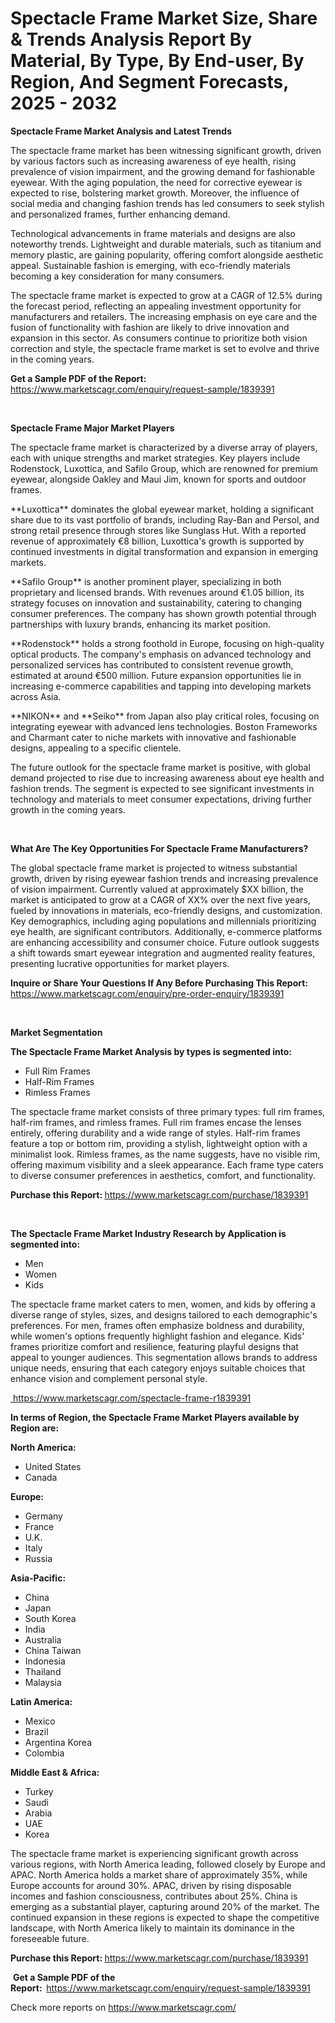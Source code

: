 <p><h1>Spectacle Frame Market Size, Share & Trends Analysis Report By Material, By Type, By End-user, By Region, And Segment Forecasts, 2025 - 2032</h1></p><p><strong>Spectacle Frame Market Analysis and Latest Trends</strong></p>
<p><p>The spectacle frame market has been witnessing significant growth, driven by various factors such as increasing awareness of eye health, rising prevalence of vision impairment, and the growing demand for fashionable eyewear. With the aging population, the need for corrective eyewear is expected to rise, bolstering market growth. Moreover, the influence of social media and changing fashion trends has led consumers to seek stylish and personalized frames, further enhancing demand.</p><p>Technological advancements in frame materials and designs are also noteworthy trends. Lightweight and durable materials, such as titanium and memory plastic, are gaining popularity, offering comfort alongside aesthetic appeal. Sustainable fashion is emerging, with eco-friendly materials becoming a key consideration for many consumers.</p><p>The spectacle frame market is expected to grow at a CAGR of 12.5% during the forecast period, reflecting an appealing investment opportunity for manufacturers and retailers. The increasing emphasis on eye care and the fusion of functionality with fashion are likely to drive innovation and expansion in this sector. As consumers continue to prioritize both vision correction and style, the spectacle frame market is set to evolve and thrive in the coming years.</p></p>
<p><strong>Get a Sample PDF of the Report:&nbsp;</strong> <a href="https://www.marketscagr.com/enquiry/request-sample/1839391?utm_campaign=3124&utm_medium=2&utm_source=Github&utm_content=ia&utm_term=04042025&utm_id=spectacle-frame">https://www.marketscagr.com/enquiry/request-sample/1839391</a></p>
<p>&nbsp;</p>
<p><strong>Spectacle Frame Major Market Players</strong></p>
<p><p>The spectacle frame market is characterized by a diverse array of players, each with unique strengths and market strategies. Key players include Rodenstock, Luxottica, and Safilo Group, which are renowned for premium eyewear, alongside Oakley and Maui Jim, known for sports and outdoor frames.</p><p>**Luxottica** dominates the global eyewear market, holding a significant share due to its vast portfolio of brands, including Ray-Ban and Persol, and strong retail presence through stores like Sunglass Hut. With a reported revenue of approximately €8 billion, Luxottica's growth is supported by continued investments in digital transformation and expansion in emerging markets.</p><p>**Safilo Group** is another prominent player, specializing in both proprietary and licensed brands. With revenues around €1.05 billion, its strategy focuses on innovation and sustainability, catering to changing consumer preferences. The company has shown growth potential through partnerships with luxury brands, enhancing its market position.</p><p>**Rodenstock** holds a strong foothold in Europe, focusing on high-quality optical products. The company's emphasis on advanced technology and personalized services has contributed to consistent revenue growth, estimated at around €500 million. Future expansion opportunities lie in increasing e-commerce capabilities and tapping into developing markets across Asia.</p><p>**NIKON** and **Seiko** from Japan also play critical roles, focusing on integrating eyewear with advanced lens technologies. Boston Frameworks and Charmant cater to niche markets with innovative and fashionable designs, appealing to a specific clientele.</p><p>The future outlook for the spectacle frame market is positive, with global demand projected to rise due to increasing awareness about eye health and fashion trends. The segment is expected to see significant investments in technology and materials to meet consumer expectations, driving further growth in the coming years.</p></p>
<p>&nbsp;</p>
<p><strong>What Are The Key Opportunities For Spectacle Frame Manufacturers?</strong></p>
<p><p>The global spectacle frame market is projected to witness substantial growth, driven by rising eyewear fashion trends and increasing prevalence of vision impairment. Currently valued at approximately $XX billion, the market is anticipated to grow at a CAGR of XX% over the next five years, fueled by innovations in materials, eco-friendly designs, and customization. Key demographics, including aging populations and millennials prioritizing eye health, are significant contributors. Additionally, e-commerce platforms are enhancing accessibility and consumer choice. Future outlook suggests a shift towards smart eyewear integration and augmented reality features, presenting lucrative opportunities for market players.</p></p>
<p><strong>Inquire or Share Your Questions If Any Before Purchasing This Report:</strong> <a href="https://www.marketscagr.com/enquiry/pre-order-enquiry/1839391?utm_campaign=3124&utm_medium=2&utm_source=Github&utm_content=ia&utm_term=04042025&utm_id=spectacle-frame">https://www.marketscagr.com/enquiry/pre-order-enquiry/1839391</a></p>
<p>&nbsp;</p>
<p><strong>Market Segmentation</strong></p>
<p><strong>The Spectacle Frame Market Analysis by types is segmented into:</strong></p>
<p><ul><li>Full Rim Frames</li><li>Half-Rim Frames</li><li>Rimless Frames</li></ul></p>
<p><p>The spectacle frame market consists of three primary types: full rim frames, half-rim frames, and rimless frames. Full rim frames encase the lenses entirely, offering durability and a wide range of styles. Half-rim frames feature a top or bottom rim, providing a stylish, lightweight option with a minimalist look. Rimless frames, as the name suggests, have no visible rim, offering maximum visibility and a sleek appearance. Each frame type caters to diverse consumer preferences in aesthetics, comfort, and functionality.</p></p>
<p><strong>Purchase this Report:&nbsp;</strong><a href="https://www.marketscagr.com/purchase/1839391?utm_campaign=3124&utm_medium=2&utm_source=Github&utm_content=ia&utm_term=04042025&utm_id=spectacle-frame">https://www.marketscagr.com/purchase/1839391</a></p>
<p>&nbsp;</p>
<p><strong>The Spectacle Frame Market Industry Research by Application is segmented into:</strong></p>
<p><ul><li>Men</li><li>Women</li><li>Kids</li></ul></p>
<p><p>The spectacle frame market caters to men, women, and kids by offering a diverse range of styles, sizes, and designs tailored to each demographic's preferences. For men, frames often emphasize boldness and durability, while women's options frequently highlight fashion and elegance. Kids' frames prioritize comfort and resilience, featuring playful designs that appeal to younger audiences. This segmentation allows brands to address unique needs, ensuring that each category enjoys suitable choices that enhance vision and complement personal style.</p></p>
<p><a href="https://www.marketscagr.com/spectacle-frame-r1839391?utm_campaign=3124&utm_medium=2&utm_source=Github&utm_content=ia&utm_term=04042025&utm_id=spectacle-frame">&nbsp;https://www.marketscagr.com/spectacle-frame-r1839391</a></p>
<p><strong>In terms of Region, the Spectacle Frame Market Players available by Region are:</strong></p>
<p>
    <p> <strong> North America: </strong>
        <ul>
            <li>United States</li>
            <li>Canada</li>
        </ul>
        </p> 
    <p> <strong> Europe: </strong>
        <ul>
            <li>Germany</li>
            <li>France</li>
            <li>U.K.</li>
            <li>Italy</li>
            <li>Russia</li>
        </ul>
        </p> 
    <p> <strong> Asia-Pacific: </strong>
        <ul>
            <li>China</li>
            <li>Japan</li>
            <li>South Korea</li>
            <li>India</li>
            <li>Australia</li>
            <li>China Taiwan</li>
            <li>Indonesia</li>
            <li>Thailand</li>
            <li>Malaysia</li>
        </ul>
        </p> 
    <p> <strong> Latin America: </strong>
        <ul>
            <li>Mexico</li>
            <li>Brazil</li>
            <li>Argentina Korea</li>
            <li>Colombia</li>
        </ul>
        </p> 
    <p> <strong> Middle East & Africa: </strong>
        <ul>
            <li>Turkey</li>
            <li>Saudi</li>
            <li>Arabia</li>
            <li>UAE</li>
            <li>Korea</li>
        </ul>
    </p>
    </p>
<p><p>The spectacle frame market is experiencing significant growth across various regions, with North America leading, followed closely by Europe and APAC. North America holds a market share of approximately 35%, while Europe accounts for around 30%. APAC, driven by rising disposable incomes and fashion consciousness, contributes about 25%. China is emerging as a substantial player, capturing around 20% of the market. The continued expansion in these regions is expected to shape the competitive landscape, with North America likely to maintain its dominance in the foreseeable future.</p></p>
<p><strong>Purchase this Report: </strong><a href="https://www.marketscagr.com/purchase/1839391?utm_campaign=3124&utm_medium=2&utm_source=Github&utm_content=ia&utm_term=04042025&utm_id=spectacle-frame">https://www.marketscagr.com/purchase/1839391</a></p>
<p>&nbsp;<strong>Get a Sample PDF of the Report:&nbsp;&nbsp;</strong><a href="https://www.marketscagr.com/enquiry/request-sample/1839391?utm_campaign=3124&utm_medium=2&utm_source=Github&utm_content=ia&utm_term=04042025&utm_id=spectacle-frame">https://www.marketscagr.com/enquiry/request-sample/1839391</a></p>
<p><strong></strong></p>
<p>Check more reports on <a href="https://www.marketscagr.com/?utm_campaign=3124&utm_medium=2&utm_source=Github&utm_content=ia&utm_term=04042025&utm_id=spectacle-frame">https://www.marketscagr.com/</a></p>